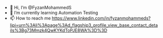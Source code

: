- 👋 Hi, I’m @FyzanMohammedS
- 🌱 I’m currently learning Automation Testing
- 📫 How to reach me https://www.linkedin.com/in/fyzanmohammeds?lipi=urn%3Ali%3Apage%3Ad_flagship3_profile_view_base_contact_details%3Bg73Mmzk4QwKYKdToPJE8WA%3D%3D

<!---
FyzanMohammedS/FyzanMohammedS is a ✨ special ✨ repository because its `README.md` (this file) appears on your GitHub profile.
You can click the Preview link to take a look at your changes.
--->
